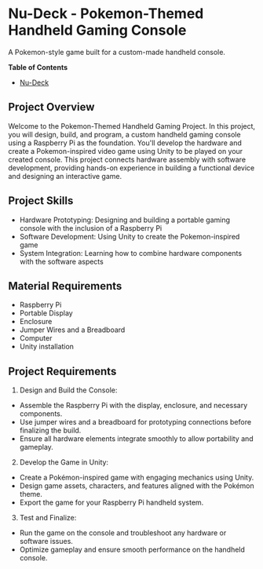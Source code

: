 <!-- START doctoc generated TOC please keep comment here to allow auto update -->
<!-- DON'T EDIT THIS SECTION, INSTEAD RE-RUN doctoc TO UPDATE -->

<!-- END doctoc generated TOC please keep comment here to allow auto update -->

# Nu-Deck - Pokemon-Themed Handheld Gaming Console
A Pokemon-style game built for a custom-made handheld console.

**Table of Contents** 

- [Nu-Deck](#nu-deck)


## Project Overview
Welcome to the Pokemon-Themed Handheld Gaming Project. In this project, you will design, build, and program, a custom handheld gaming console using a Raspberry Pi as the foundation. You'll develop the hardware and create a Pokemon-inspired video game using Unity to be played on your created console. This project connects hardware assembly with software development, providing hands-on experience in building a functional device and designing an interactive game.

## Project Skills
* Hardware Prototyping: Designing and building a portable gaming console with the inclusion of a Raspberry Pi
* Software Development: Using Unity to create the Pokemon-inspired game
* System Integration: Learning how to combine hardware components with the software aspects

## Material Requirements
* Raspberry Pi
* Portable Display
* Enclosure
* Jumper Wires and a Breadboard 
* Computer 
* Unity installation

## Project Requirements
1. Design and Build the Console:

* Assemble the Raspberry Pi with the display, enclosure, and necessary components.
* Use jumper wires and a breadboard for prototyping connections before finalizing the build.
* Ensure all hardware elements integrate smoothly to allow portability and gameplay.

2. Develop the Game in Unity:

* Create a Pokémon-inspired game with engaging mechanics using Unity.
* Design game assets, characters, and features aligned with the Pokémon theme.
* Export the game for your Raspberry Pi handheld system.

3. Test and Finalize:

* Run the game on the console and troubleshoot any hardware or software issues.
* Optimize gameplay and ensure smooth performance on the handheld console.

